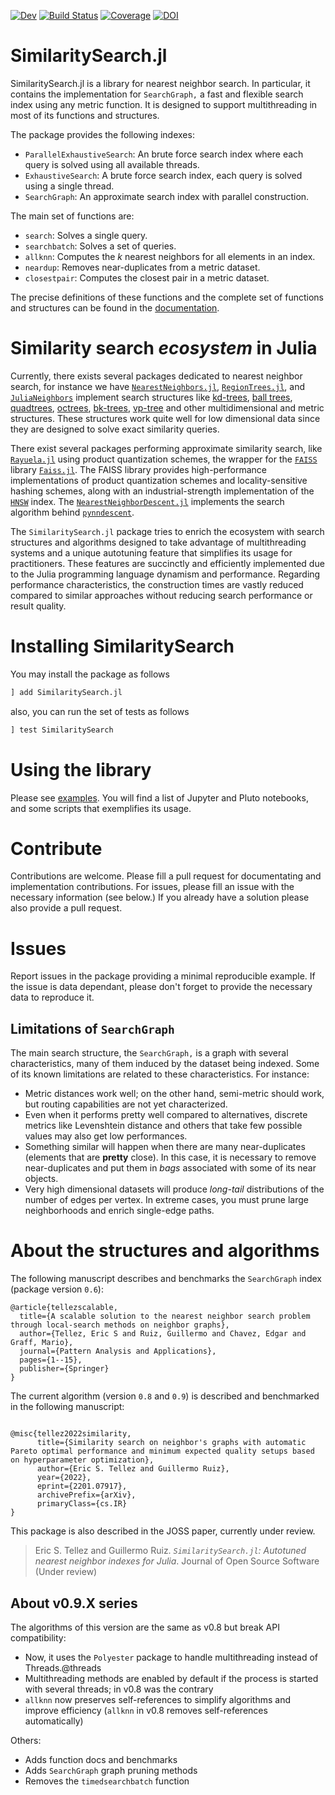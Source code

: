 [![Dev](https://img.shields.io/badge/docs-dev-blue.svg)](https://sadit.github.io/SimilaritySearch.jl/dev)
[![Build Status](https://github.com/sadit/SimilaritySearch.jl/workflows/CI/badge.svg)](https://github.com/sadit/SimilaritySearch.jl/actions)
[![Coverage](https://codecov.io/gh/sadit/SimilaritySearch.jl/branch/main/graph/badge.svg)](https://codecov.io/gh/sadit/SimilaritySearch.jl)
[![DOI](https://joss.theoj.org/papers/10.21105/joss.04442/status.svg)](https://doi.org/10.21105/joss.04442)

# SimilaritySearch.jl


SimilaritySearch.jl is a library for nearest neighbor search. In particular, it contains the implementation for `SearchGraph,` a fast and flexible search index using any metric function. It is designed to support multithreading in most of its functions and structures.

The package provides the following indexes:

- `ParallelExhaustiveSearch`: An brute force search index where each query is solved using all available threads.
- `ExhaustiveSearch`: A brute force search index, each query is solved using a single thread.
- `SearchGraph`: An approximate search index with parallel construction.

The main set of functions are:

- `search`: Solves a single query.
- `searchbatch`: Solves a set of queries.
- `allknn`: Computes the $k$ nearest neighbors for all elements in an index.
- `neardup`: Removes near-duplicates from a metric dataset.
- `closestpair`: Computes the closest pair in a metric dataset.

The precise definitions of these functions and the complete set of functions and structures can be found in the [documentation](https://sadit.github.io/SimilaritySearch.jl/dev).

# Similarity search _ecosystem_ in Julia
Currently, there exists several packages dedicated to nearest neighbor search, for instance we have [`NearestNeighbors.jl`](https://github.com/KristofferC/NearestNeighbors.jl), [`RegionTrees.jl`](https://github.com/rdeits/RegionTrees.jl), and [`JuliaNeighbors`](https://github.com/JuliaNeighbors) implement search structures like [kd-trees](https://en.wikipedia.org/wiki/K-d_tree), [ball trees](https://en.wikipedia.org/wiki/Ball_tree), [quadtrees](https://en.wikipedia.org/wiki/Quadtree), [octrees](https://en.wikipedia.org/wiki/Octree), [bk-trees](https://en.wikipedia.org/wiki/BK-tree), [vp-tree](https://en.wikipedia.org/wiki/Vantage-point_tree) and other multidimensional and metric structures. These structures work quite well for low dimensional data since they are designed to solve exact similarity queries.

There exist several packages performing approximate similarity search, like [`Rayuela.jl`](https://github.com/una-dinosauria/Rayuela.jl) using product quantization schemes, the wrapper for the [`FAISS`](https://faiss.ai/) library [`Faiss.jl`](https://github.com/zsz00/Faiss.jl). The FAISS library provides high-performance implementations of product quantization schemes and locality-sensitive hashing schemes, along with an industrial-strength implementation of the [`HNSW`](https://github.com/nmslib/hnswlib) index. The [`NearestNeighborDescent.jl`](https://github.com/dillondaudert/NearestNeighborDescent.jl) implements the search algorithm behind [`pynndescent`](https://pynndescent.readthedocs.io/en/latest/?badge=latest). 

The `SimilaritySearch.jl` package tries to enrich the ecosystem with search structures and algorithms designed to take advantage of multithreading systems and a unique autotuning feature that simplifies its usage for practitioners. These features are succinctly and efficiently implemented due to the Julia programming language dynamism and performance.
Regarding performance characteristics, the construction times are vastly reduced compared to similar approaches without reducing search performance or result quality.

# Installing SimilaritySearch

You may install the package as follows
```julia
] add SimilaritySearch.jl
```

also, you can run the set of tests as follows
```julia
] test SimilaritySearch
```

# Using the library
Please see [examples](https://github.com/sadit/SimilaritySearchDemos). You will find a list of Jupyter and Pluto notebooks, and some scripts that exemplifies its usage.
 
# Contribute
Contributions are welcome. Please fill a pull request for documentating and implementation contributions. For issues, please fill an issue with the necessary information (see below.) If you already have a solution please also provide a pull request.

# Issues
Report issues in the package providing a minimal reproducible example. If the issue is data dependant, please don't forget to provide the necessary data to reproduce it.

## Limitations of `SearchGraph`
The main search structure, the `SearchGraph,` is a graph with several characteristics, many of them induced by the dataset being indexed. Some of its known limitations are related to these characteristics. For instance:

- Metric distances work well; on the other hand, semi-metric should work, but routing capabilities are not yet characterized.
- Even when it performs pretty well compared to alternatives, discrete metrics like Levenshtein distance and others that take few possible values may also get low performances.
- Something similar will happen when there are many near-duplicates (elements that are **pretty** close). In this case, it is necessary to remove near-duplicates and put them in _bags_ associated with some of its near objects.
- Very high dimensional datasets will produce _long-tail_ distributions of the number of edges per vertex. In extreme cases, you must prune large neighborhoods and enrich single-edge paths.

# About the structures and algorithms
The following manuscript describes and benchmarks the `SearchGraph` index (package version `0.6`):

```
@article{tellezscalable,
  title={A scalable solution to the nearest neighbor search problem through local-search methods on neighbor graphs},
  author={Tellez, Eric S and Ruiz, Guillermo and Chavez, Edgar and Graff, Mario},
  journal={Pattern Analysis and Applications},
  pages={1--15},
  publisher={Springer}
}

``` 

The current algorithm (version `0.8` and `0.9`) is described and benchmarked in the following manuscript:
```

@misc{tellez2022similarity,
      title={Similarity search on neighbor's graphs with automatic Pareto optimal performance and minimum expected quality setups based on hyperparameter optimization}, 
      author={Eric S. Tellez and Guillermo Ruiz},
      year={2022},
      eprint={2201.07917},
      archivePrefix={arXiv},
      primaryClass={cs.IR}
}
```

This package is also described in the JOSS paper, currently under review.

> Eric S. Tellez and Guillermo Ruiz. _`SimilaritySearch.jl`: Autotuned nearest neighbor indexes for Julia_. Journal of Open Source Software (Under review)

## About v0.9.X series

The algorithms of this version are the same as v0.8 but break API compatibility:

- Now, it uses the `Polyester` package to handle multithreading instead of Threads.@threads
- Multithreading methods are enabled by default if the process is started with several threads; in v0.8 was the contrary
- `allknn` now preserves self-references to simplify algorithms and improve efficiency (`allknn` in v0.8 removes self-references automatically)

Others:

- Adds function docs and benchmarks
- Adds `SearchGraph` graph pruning methods
- Removes the `timedsearchbatch` function
